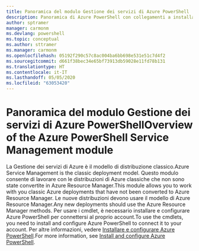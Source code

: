 ```yaml
---
title: Panoramica del modulo Gestione dei servizi di Azure PowerShell | Microsoft Docs
description: Panoramica di Azure PowerShell con collegamenti a installazione e configurazione.
author: sptramer
manager: carmonm
ms.devlang: powershell
ms.topic: conceptual
ms.author: sttramer
ms.manager: carmonm
ms.openlocfilehash: 05192f290c57c8ac004ba6bb698e531e51c7d4f2
ms.sourcegitcommit: d661f38bec34e65bf73913db59028e11fd78b131
ms.translationtype: HT
ms.contentlocale: it-IT
ms.lasthandoff: 05/05/2020
ms.locfileid: "63053420"
---
```

# <a name="overview-of-the-azure-powershell-service-management-module"></a><span data-ttu-id="4270d-103">Panoramica del modulo Gestione dei servizi di Azure PowerShell</span><span class="sxs-lookup"><span data-stu-id="4270d-103">Overview of the Azure PowerShell Service Management module</span></span>

<span data-ttu-id="4270d-104">La Gestione dei servizi di Azure è il modello di distribuzione classico.</span><span class="sxs-lookup"><span data-stu-id="4270d-104">Azure Service Management is the classic deployment model.</span></span> <span data-ttu-id="4270d-105">Questo modulo consente di lavorare con le distribuzioni di Azure classiche che non sono state convertite in Azure Resource Manager.</span><span class="sxs-lookup"><span data-stu-id="4270d-105">This module allows you to work with you classic Azure deployments that have not been converted to Azure Resource Manager.</span></span> <span data-ttu-id="4270d-106">Le nuove distribuzioni devono usare il modello di Azure Resource Manager.</span><span class="sxs-lookup"><span data-stu-id="4270d-106">Any new deployments should use the Azure Resource Manager methods.</span></span> <span data-ttu-id="4270d-107">Per usare i cmdlet, è necessario installare e configurare Azure PowerShell per connettersi al proprio account.</span><span class="sxs-lookup"><span data-stu-id="4270d-107">To use the cmdlets, you need to install and configure Azure PowerShell to connect it to your account.</span></span> <span data-ttu-id="4270d-108">Per altre informazioni, vedere [Installare e configurare Azure PowerShell](install-azure-ps.md).</span><span class="sxs-lookup"><span data-stu-id="4270d-108">For more information, see [Install and configure Azure PowerShell](install-azure-ps.md).</span></span>
